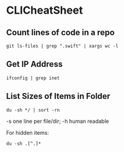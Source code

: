# CLICheatSheet

## Count lines of code in a repo
```
git ls-files | grep ".swift" | xargs wc -l
```

## Get IP Address
```
ifconfig | grep inet
```

## List Sizes of Items in Folder
```
du -sh */ | sort -rn
```
-s one line per file/dir; -h human readable

For hidden items:
```
du -sh .[^.]*
```
